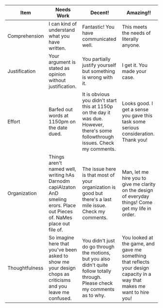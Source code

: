 
| Item           | Needs Work                                                                                                                 | Decent!                                                                                                                            | Amazing!!                                                                                                                 |
| -------------- | -------------------------------------------------------------------------------------------------------------------------- | ---------------------------------------------------------------------------------------------------------------------------------- | ------------------------------------------------------------------------------------------------------------------------- |
| Comprehension  | I can kind of understand what you have written.                                                                            | Fantastic! You have communicated well.                                                                                             | This meets the needs of literally anyone.                                                                                 |
| Justification  | Your argument is stated as opinion without justification.                                                                  | You partially justify yourself but something is wrong with it.                                                                     | I get it. You made your case.                                                                                             |
| Effort         | Barfed out words at 1150pm on the date dued.                                                                               | It is obvious you didn't start this at 1150p on the day it was due. However, there's some followthrough issues. Check my comments. | Looks good. I get a sense you gave this task some serious consideration. Thank you!                                       |
| Organization   | Things aren't named well, writing hAs Darnodm capiAlzaton AnD smeling erors. Place out Pieces of. NaMes place out file of. | The issue here is that most of your organization is good but there's a last mile issue. Check my comments.                         | Man, let me hire you to give me clarity on the design of everyday things! Come get my life in order.                      |
| Thoughtfulness | So imagine here that you've been asked to show me your design chops as criticisms and you leave me confused.               | You didn't just do go through the motions, but you also didn't quite follow totally through. Please check my comments as to why.   | You looked at the game, and gave me something that reflects your design capacity in a way that makes me want to hire you! |
